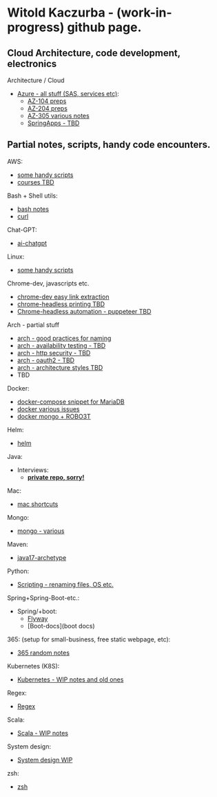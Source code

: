 # Witold Kaczurba - (work-in-progress) github page.

## Cloud Architecture, code development, electronics

Architecture / Cloud

 - [Azure - all stuff (SAS, services etc)](azure/main.md):
   - [AZ-104 preps](azure/az-104/main.md)
   - [AZ-204 preps](azure/az-204/main.md)
   - [AZ-305 various notes](azure/az-305/main.md)
   - [SpringApps - TBD](azure/springapps/springapps.md)

## Partial notes, scripts, handy code encounters.

AWS:
 - [some handy scripts](aws/main.md)
 - [courses TBD](aws/courses.md)

Bash + Shell utils:
 - [bash notes](sh/notes.md)
 - [curl](sh/curl.md)

Chat-GPT:
 - [ai-chatgpt](ai-chatgpt/chat-gpt.md)

Linux:
 - [some handy scripts](linux/main.md)

Chrome-dev, javascripts etc.
 - [chrome-dev easy link extraction](chrome-dev/chromedev-links.md)
 - [chrome-headless printing TBD](chrome-dev/chrome-headless-printing.md)
 - [Chrome-headless automation - puppeteer TBD](chrome-dev/pupeteer.md)

Arch - partial stuff
 - [arch - good practices for naming](arch/good_practices)
 - [arch - availability testing - TBD](arch/availability_testing.md)
 - [arch - http security - TBD](arch/http_headers_and_security.md) 
 - [arch - oauth2 - TBD](arch/oauth.md)
 - [arch - architecture styles TBD](arch/architecture_styles.md)
- TBD

Docker:
 - [docker-compose snippet for MariaDB](docker-snippets/mariadb.md)
 - [docker various issues](docker-snippets/various.md)
 - [docker mongo + ROBO3T](docker-snippets/mongo.md)

Helm:
 - [helm](helm/helm.md)

Java:
 - Interviews:
   - [**private repo, sorry!**](https://github.com/wkaczurba/j11-recert)
   <!-- - [java interview questions](java/interviews/java_interview_questions.md) -->

Mac:
 - [mac shortcuts](mac/mac.md)

Mongo:
 - [mongo - various](mongo/mongo.md)

Maven:
 - [java17-archetype](maven/archetype/archetype.md)

Python:
 - [Scripting - renaming files, OS etc.](python/scripting.md)

Spring+Spring-Boot-etc.:
 - Spring/+boot:
   - [Flyway](flyway/flyway-spring.md)
   - [Boot-docs](boot docs)

365: (setup for small-business, free static webpage, etc):
 - [365 random notes](365_and_website/365.md)

 
Kubernetes (K8S):
 - [Kubernetes - WIP notes and old ones](kubernetes/kubernetes.md)

Regex:
 - [Regex](regex/regex.md)

Scala:
 - [Scala - WIP notes](scala/scala.md)

System design:
 - [System design WIP](system_design/system_design.md)

zsh:
 - [zsh](zsh/zsh.md)


